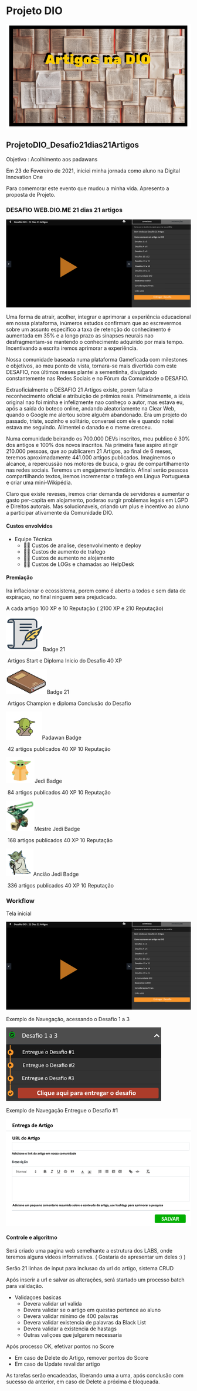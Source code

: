 # Projeto DIO   

![ArtigosDIO](Image/ArtigosDIO.png)

## ProjetoDIO_Desafio21dias21Artigos  

Objetivo : Acolhimento aos padawans

Em 23 de Fevereiro de 2021, iniciei minha jornada como aluno na Digital Innovation One

Para comemorar este evento que mudou a minha vida. Apresento a proposta de Projeto.

### DESAFIO WEB.DIO.ME 21 dias 21 artigos

![LabsDesafio](Image/LabsDesafio.png)

Uma forma de atrair, acolher, integrar e aprimorar a experiência educacional em nossa plataforma, inúmeros estudos confirmam que ao escrevermos sobre um assunto especifico a taxa de retenção do conhecimento é aumentada em 35% e a longo prazo as sinapses neurais nao desfragmentam-se mantendo o conhecimento adquirido por mais tempo. Incentivando a escrita iremos aprimorar a experiência.

Nossa comunidade baseada numa plataforma Gameficada com milestones e objetivos, ao meu ponto de vista, tornara-se mais divertida com este DESAFIO, nos últimos meses plantei a sementinha, divulgando constantemente nas Redes Sociais e no Fórum da Comunidade o DESAFIO.

Extraoficialmente o DESAFIO 21 Artigos existe, porem falta o reconhecimento oficial e atribuição de prêmios reais. Primeiramente, a ideia original nao foi minha e infelizmente nao conheço o autor, mas estava eu, após a saída do boteco online, andando aleatoriamente na Clear Web, quando o Google me alertou sobre alguém abandonado. Era um projeto do passado, triste, sozinho e solitário, conversei com ele e quando notei estava me seguindo. Alimentei o danado e o meme cresceu.

Numa comunidade beirando  os 700.000 DEVs inscritos, meu publico é 30% dos antigos e 100% dos novos inscritos. Na primeira fase aspiro atingir 210.000 pessoas, que ao publicarem 21 Artigos, ao final de 6 meses, teremos aproximadamente 441.000 artigos publicados. Imaginemos o alcance,  a repercussão nos motores de busca, o grau de compartilhamento nas redes sociais. Teremos um engajamento lendário.  Afinal serão pessoas compartilhando textos, iremos incrementar o trafego em Língua Portuguesa e criar uma mini-Wikipédia.

Claro que existe reveses, iremos criar demanda de servidores e aumentar o  gasto per-capita em alojamento, poderao surgir problemas legais em LGPD e Direitos autorais. Mas solucionaveis, criando um plus e incentivo ao aluno a participar ativamente da Comunidade DIO.

#### Custos envolvidos

- Equipe Técnica
	 - 🤷🏻 Custos de analise, desenvolvimento e deploy
	 - 🤷🏻 Custos de aumento de trafego
	 - 🤷🏻 Custos de aumento no alojamento
	 - 🤷🏻 Custos de LOGs e chamadas ao HelpDesk

#### Premiação

Ira inflacionar o ecossistema, porem como é aberto a todos e sem data de expiraçao, no final ninguem sera prejudicado.

A cada artigo 100 XP e 10 Reputação ( 2100 XP e 210 Reputação)

![artigo](Image/artigo.png)Badge 21 

​	Artigos Start e Diploma Inicio do Desafio 40 XP

<img src="Image/livros.png" alt="livros" style="zoom:80%;" />Badge 21 

​	Artigos Champion e diploma Conclusão do Desafio 

![YodaBaby](Image/YodaBaby.png)Padawan Badge 

​	42 artigos publicados 40 XP 10 Reputação

![Yoda](Image/Yoda.png)Jedi Badge 

​	84 artigos publicados 40 XP 10 Reputação

![yodaJedi](Image/yodaJedi.png)Mestre Jedi Badge 

​	168 artigos publicados 40 XP 10 Reputação

![yodaMestre](Image/yodaMestre.png)Ancião Jedi Badge 

​	336 artigos publicados 40 XP 10 Reputação

### Workflow

Tela inicial

<img src="Image/LabsDesafio.png" alt="LabsDesafio" style="zoom:70%;" />

Exemplo de Navegação, acessando o Desafio 1 a 3

![EntregaDeDesafio](Image/EntregaDeDesafio.png)

Exemplo de Navegação Entregue o Desafio #1

![EntregaDe Artigo](Image/EntregaDeArtigo.png)

#### Controle e algoritmo

Será criado uma pagina web semelhante a estrutura dos LABS, onde teremos alguns vídeos informativos. ( Gostaria de apresentar um deles  :)  )

Serão 21 linhas de input para inclusao da url do artigo, sistema CRUD

Após inserir a url e salvar as alterações, será startado um processo batch para validação.

- Validaçoes basicas
	- Devera validar url valida
	- Devera validar se o artigo  em questao pertence ao aluno
	- Devera validar minimo de 400 palavras
	- Devera validar existencia de palavras da Black List
	- Devera validar a existencia de hastags
	- Outras valiçoes que julgarem necessaria

Após processo OK, efetivar pontos no Score

- Em caso de Delete do Artigo, remover pontos do Score
- Em caso de Update revalidar artigo

As tarefas serão encadeadas, liberando uma a uma, após conclusão com sucesso da anterior, em caso de Delete a próxima é bloqueada.


